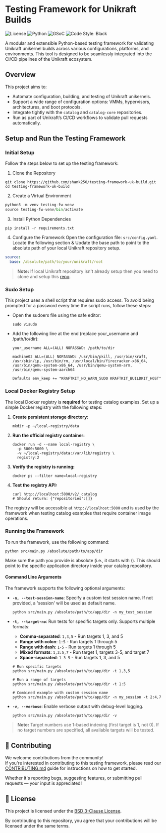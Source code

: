 #  Testing Framework for Unikraft Builds

![License](https://img.shields.io/badge/license-BSD--3--Clause-blue.svg)
![Python](https://img.shields.io/badge/python-3.10%2B-blue.svg)
![GSoC](https://img.shields.io/badge/GSoC-2025-orange)
![Code Style: Black](https://img.shields.io/badge/code%20style-black-000000.svg)

A modular and extensible Python-based testing framework for validating Unikraft unikernel builds across various configurations, platforms, and environments. This tool is designed to be seamlessly integrated into the CI/CD pipelines of the Unikraft ecosystem.

##  Overview

This project aims to:

- Automate configuration, building, and testing of Unikraft unikernels.
- Support a wide range of configuration options: VMMs, hypervisors, architectures, and boot protocols.
- Integrate tightly with the `catalog` and `catalog-core` repositories.
- Run as part of Unikraft’s CI/CD workflows to validate pull requests automatically.

## Setup and Run the Testing Framework

### Initial Setup

Follow the steps below to set up the testing framework:

1. Clone the Repository

``` Console
git clone https://github.com/shank250/testing-framework-uk-build.git
cd testing-framework-uk-build
```

2. Create a Virtual Environment

```python
python3 -m venv testing-fw-venv
source testing-fw-venv/bin/activate
```

3. Install Python Dependencies

```console
pip install -r requirements.txt
```

4. Configure the Framework
Open the configuration file: `src/config.yaml`. Locate the following section & Update the base path to point to the absolute path of your local Unikraft repository setup.

```yaml
source:
  base: /absolute/path/to/your/unikraft/root
```

> **Note:** If local Unikraft repository isn't already setup then you need to clone and setup this [repo](https://github.com/unikraft-upb/maintainer-tools/tree/staging/workdir).

### Sudo Setup 

This project uses a shell script that requires sudo access. To avoid being prompted for a password every time the script runs, follow these steps:

- Open the sudoers file using the safe editor:
    ```console
    sudo visudo
    ```

- Add the following line at the end (replace your_username and /path/to/dir):
    ```console
    your_username ALL=(ALL) NOPASSWD: /path/to/dir
    ```

    ```console
    machine02 ALL=(ALL) NOPASSWD: /usr/bin/pkill, /usr/bin/kraft, /usr/sbin/ip, /usr/bin/rm, /usr/local/bin/firecracker-x86_64, /usr/bin/qemu-system-x86_64, /usr/bin/qemu-system-arm, /usr/bin/qemu-system-aarch64
    
    Defaults env_keep += "KRAFTKIT_NO_WARN_SUDO KRAFTKIT_BUILDKIT_HOST"
    ```

### Local Docker Registry Setup

The local Docker registry is **required** for testing catalog examples. Set up a simple Docker registry with the following steps:

1. **Create persistent storage directory:**
   ```console
   mkdir -p ~/local-registry/data
   ```

2. **Run the official registry container:**
   ```console
   docker run -d --name local-registry \
     -p 5000:5000 \
     -v ~/local-registry/data:/var/lib/registry \
     registry:2
   ```

3. **Verify the registry is running:**
   ```console
   docker ps --filter name=local-registry
   ```

4. **Test the registry API:**
   ```console
   curl http://localhost:5000/v2/_catalog
   # Should return: {"repositories":[]}
   ```

The registry will be accessible at `http://localhost:5000` and is used by the framework when testing catalog examples that require container image operations.

### Running the Framework

To run the framework, use the following command:

```console
python src/main.py /absolute/path/to/app/dir
```

Make sure the path you provide is absolute (i.e., it starts with /). This should point to the specific application directory inside your catalog repository.

#### Command Line Arguments

The framework supports the following optional arguments:

- **`-n, --test-session-name`**: Specify a custom test session name. If not provided, a 'session' will be used as default name.
  ```console
  python src/main.py /absolute/path/to/app/dir -n my_test_session
  ```

- **`-t, --target-no`**: Run tests for specific targets only. Supports multiple formats:
  - **Comma-separated**: `1,3,5` - Run targets 1, 3, and 5
  - **Range with colon**: `1:5` - Run targets 1 through 5
  - **Range with dash**: `1-5` - Run targets 1 through 5  
  - **Mixed formats**: `1,3:5,7` - Run target 1, targets 3-5, and target 7
  - **Space-separated**: `1 3 5` - Run targets 1, 3, and 5

  ```console
  # Run specific targets
  python src/main.py /absolute/path/to/app/dir -t 1,3,5
  
  # Run a range of targets
  python src/main.py /absolute/path/to/app/dir -t 1:5
  
  # Combined example with custom session name
  python src/main.py /absolute/path/to/app/dir -n my_session -t 2:4,7
  ```

- **`-v, --verbose`**: Enable verbose output with debug-level logging.
  ```console
  python src/main.py /absolute/path/to/app/dir -v
  ```

> **Note:** Target numbers use 1-based indexing (first target is 1, not 0). If no target numbers are specified, all available targets will be tested.

## 🤝 Contributing

We welcome contributions from the community!  
If you're interested in contributing to this testing framework, please read our [CONTRIBUTING.md](./CONTRIBUTING.md) guide for instructions on how to get started.

Whether it's reporting bugs, suggesting features, or submitting pull requests — your input is appreciated!

## 📄 License

This project is licensed under the [BSD 3-Clause License](./COPYING.md).

By contributing to this repository, you agree that your contributions will be licensed under the same terms.

